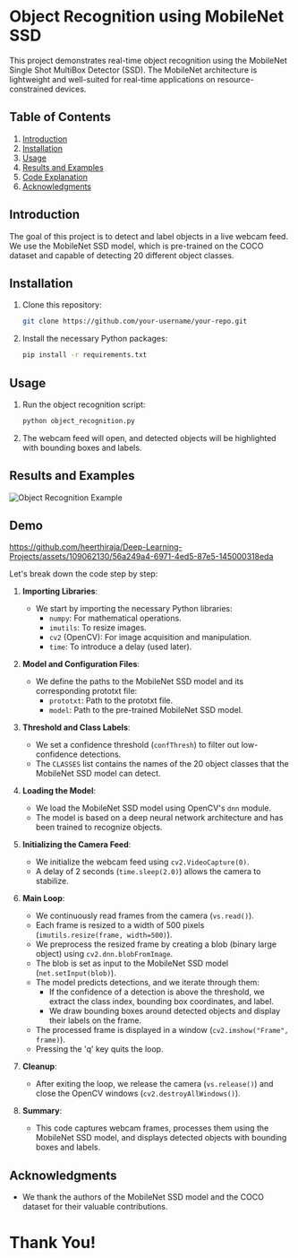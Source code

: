 # Object Recognition using MobileNet SSD

This project demonstrates real-time object recognition using the MobileNet Single Shot MultiBox Detector (SSD). The MobileNet architecture is lightweight and well-suited for real-time applications on resource-constrained devices.

## Table of Contents

1. [Introduction](#introduction)
2. [Installation](#installation)
3. [Usage](#usage)
4. [Results and Examples](#results-and-examples)
5. [Code Explanation](#code-explanation)
6. [Acknowledgments](#acknowledgments)

## Introduction

The goal of this project is to detect and label objects in a live webcam feed. We use the MobileNet SSD model, which is pre-trained on the COCO dataset and capable of detecting 20 different object classes.

## Installation

1. Clone this repository:

    ```bash
    git clone https://github.com/your-username/your-repo.git
    ```

2. Install the necessary Python packages:

    ```bash
    pip install -r requirements.txt
    ```

## Usage

1. Run the object recognition script:

    ```bash
    python object_recognition.py
    ```

2. The webcam feed will open, and detected objects will be highlighted with bounding boxes and labels.

## Results and Examples

![Object Recognition Example](example.gif)

## Demo

https://github.com/heerthiraja/Deep-Learning-Projects/assets/109062130/56a249a4-6971-4ed5-87e5-145000318eda


Let's break down the code step by step:

1. **Importing Libraries**:
    - We start by importing the necessary Python libraries:
        - `numpy`: For mathematical operations.
        - `imutils`: To resize images.
        - `cv2` (OpenCV): For image acquisition and manipulation.
        - `time`: To introduce a delay (used later).

2. **Model and Configuration Files**:
    - We define the paths to the MobileNet SSD model and its corresponding prototxt file:
        - `prototxt`: Path to the prototxt file.
        - `model`: Path to the pre-trained MobileNet SSD model.

3. **Threshold and Class Labels**:
    - We set a confidence threshold (`confThresh`) to filter out low-confidence detections.
    - The `CLASSES` list contains the names of the 20 object classes that the MobileNet SSD model can detect.

4. **Loading the Model**:
    - We load the MobileNet SSD model using OpenCV's `dnn` module.
    - The model is based on a deep neural network architecture and has been trained to recognize objects.

5. **Initializing the Camera Feed**:
    - We initialize the webcam feed using `cv2.VideoCapture(0)`.
    - A delay of 2 seconds (`time.sleep(2.0)`) allows the camera to stabilize.

6. **Main Loop**:
    - We continuously read frames from the camera (`vs.read()`).
    - Each frame is resized to a width of 500 pixels (`imutils.resize(frame, width=500)`).
    - We preprocess the resized frame by creating a blob (binary large object) using `cv2.dnn.blobFromImage`.
    - The blob is set as input to the MobileNet SSD model (`net.setInput(blob)`).
    - The model predicts detections, and we iterate through them:
        - If the confidence of a detection is above the threshold, we extract the class index, bounding box coordinates, and label.
        - We draw bounding boxes around detected objects and display their labels on the frame.
    - The processed frame is displayed in a window (`cv2.imshow("Frame", frame)`).
    - Pressing the 'q' key quits the loop.

7. **Cleanup**:
    - After exiting the loop, we release the camera (`vs.release()`) and close the OpenCV windows (`cv2.destroyAllWindows()`).

8. **Summary**:
    - This code captures webcam frames, processes them using the MobileNet SSD model, and displays detected objects with bounding boxes and labels.


## Acknowledgments

- We thank the authors of the MobileNet SSD model and the COCO dataset for their valuable contributions.


# Thank You!



